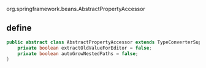 org.springframework.beans.AbstractPropertyAccessor

## define
```java
public abstract class AbstractPropertyAccessor extends TypeConverterSupport implements ConfigurablePropertyAccessor {
	private boolean extractOldValueForEditor = false;
	private boolean autoGrowNestedPaths = false;
}    
```